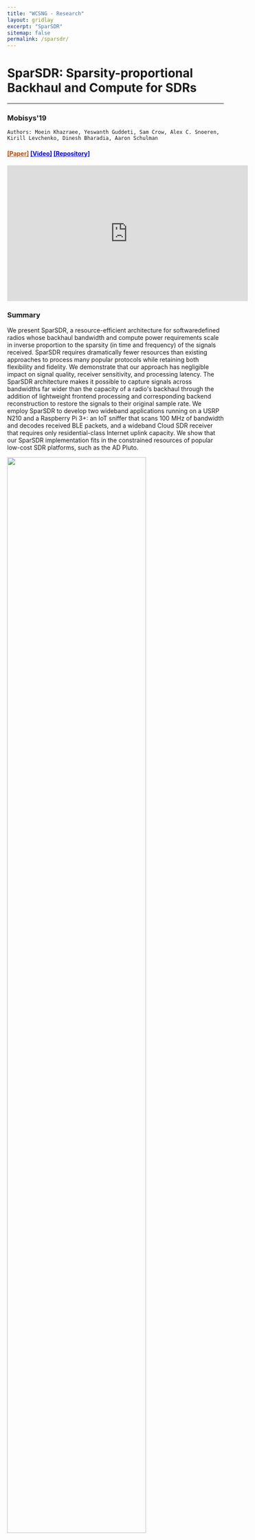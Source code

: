 ```yaml
---
title: "WCSNG - Research"
layout: gridlay
excerpt: "SparSDR"
sitemap: false
permalink: /sparsdr/
---
```


# SparSDR: Sparsity-proportional Backhaul and Compute for SDRs
---
### Mobisys'19
```
Authors: Moein Khazraee, Yeswanth Guddeti, Sam Crow, Alex C. Snoeren, Kirill Levchenko, Dinesh Bharadia, Aaron Schulman
```


#### <a href="http://people.csail.mit.edu/moein/papers/sparsdr-mobisys19.pdf" style="background-color: white; color: #BA4A00;">[Paper]</a> <a href="https://youtu.be/019AI3Q0s4g" style="background-color: white; color: blue;">[Video]</a> <a href="https://github.com/ucsdsysnet/sparsdr" style="background-color: white; color: blue;">[Repository]</a>

<iframe width="560" height="315" src="https://www.youtube.com/embed/019AI3Q0s4g" frameborder="0" allow="accelerometer; autoplay; clipboard-write; encrypted-media; gyroscope; picture-in-picture" allowfullscreen></iframe>

### Summary

We present SparSDR, a resource-efficient architecture for softwaredefined radios whose backhaul bandwidth and compute power requirements scale in inverse proportion to the sparsity (in time and frequency) of the signals received. SparSDR requires dramatically fewer resources than existing approaches to process many popular protocols while retaining both flexibility and fidelity. We demonstrate that our approach has negligible impact on signal quality, receiver sensitivity, and processing latency. The SparSDR architecture makes it possible to capture signals across bandwidths far wider than the capacity of a radio's backhaul through the addition of lightweight frontend processing and corresponding backend reconstruction to restore the signals to their original sample rate. We employ SparSDR to develop two wideband applications running on a USRP N210 and a Raspberry Pi 3+: an IoT sniffer that scans 100 MHz of bandwidth and decodes received BLE packets, and a wideband Cloud SDR receiver that requires only residential-class Internet uplink capacity. We show that our SparSDR implementation fits in the constrained resources of popular low-cost SDR platforms, such as the AD Pluto.


<div class="col-sm-9 clearfix">
  <a href="{{ site.url }}{{ site.baseurl }}/images/pubpic/sparSDR.png.png"><img src="{{ site.url }}{{ site.baseurl }}/images/pubpic/sparSDR.png" width="80%" style="float: center" > </a>
</div>
<br>


 SparSDR’s goal is to make SDRs capture primary transmissions rather than entire channels. While a Full-capture SDR always backhauls data at a fixed rate, SparSDR takes advantage of frequency-time signal sparsity to scale the backhaul rate linearly with the actual occupancy of the channels observed. This allows SparSDR to backhaul more than 100 MHz of bandwidth over a backhaul where a Full-capture SDR could do less than 25 MHz.

<br>
<br>
<br>
<br>
<br>
<br>

<div class="col-sm-9 clearfix">
  <a href="{{ site.url }}{{ site.baseurl }}/images/pubpic/sparsdr_result.png"><img src="{{ site.url }}{{ site.baseurl }}/images/pubpic/sparsdr_result.png" width="80%" style="float: center" > </a>
</div>

We show that the backhaul data rate and CPU usage on a Raspberry PI 3 scales linearly with the rate of BLE advertisement packets within the entire 2.4 GHz ISM band. The rate of advertisement packets directly corresponds to spectrum utilization in this experiment. Such a linear scaling of processing allows for low-power, low-cost hardware to be deployed at the edge of networks in order to agreggate sparse wideband traffic or for spectrum sensing.

<br>
<br>
<br>
<br>

***


#### See similar papers: <a href="https://github.com/ucsdsysnet/SweepSense" style="background-color: white; color: blue;">SweepSense: Sensing 5 GHz in 5 ms with Low-cost Radios</a>
